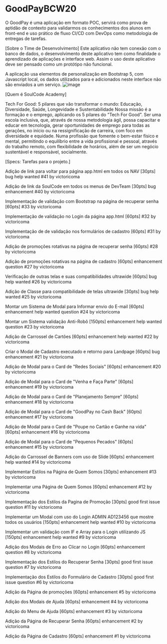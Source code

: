 # GoodPayBCW20
O GoodPay é uma aplicação em formato POC, servirá como prova de aptidão de contexto para validarmos os conhecimentos dos alunos em front-end e uso prático de fluxo CI/CD com DevOps como metodologia de entregas de tarefas.

[Sobre o Time de Desenvolvimento]
Este aplicativo não tem conexão com o banco de dados, o desenvolvimento deste aplicativo tem como finalidade o aprendizado de aplicações e interface web. Assim o uso deste aplicativo deve ser pensado como um protótipo não funcional.

A aplicação usa elementos de personalização em Bootstrap 5, com Javascript local, os dados utilizados para e adicionados neste interface não são enviados a um serviço.
![image](https://user-images.githubusercontent.com/31005408/170058253-8fd3d02d-cfed-4bb7-9bcd-38733a637d8a.png)


[Quem é SoulCode Academy]

Tech For Good: 5 pilares que vão transformar o mundo: Educação, Diversidade, Saúde, Longevidade e Sustentabilidade Nossa missão é a formação e o emprego, aplicando os 5 pilares do "Tech For Good". Ser uma escola inclusiva, que, através de nossa metodologia ágil, possa capacitar e educar em tecnologia, gerar oportunidades de emprego para todas as gerações, no início ou na ressignificação de carreira, com foco em diversidade e equidade. Numa profissão que fomente o bem-estar físico e mental, permitindo o equilíbrio entre a vida profissional e pessoal, através do trabalho remoto, com flexibilidade de horários, além de ser um negócio sustentável e responsável, socialmente.

[Specs: Tarefas para o projeto.]


Adição de link para voltar para página app.html em todos os NAV [30pts] bug help wanted
#41 by victoricoma 

Adição de link da SoulCode em todos os menus de DevTeam [30pts] bug enhancement
#40 by victoricoma 

Implementação de validação com Bootstrap na página de recuperar senha [60pts]
#33 by victoricoma 

Implementação de validação no Login da página app.html [60pts]
#32 by victoricoma 

Implementação de de validação nos formulários de cadastro [60pts]
#31 by victoricoma 

Adição de promoções rotativas na página de recuperar senha [60pts]
#28 by victoricoma 

Adição de promoções rotativas na página de cadastro [60pts] enhancement question
#27 by victoricoma 

Verificação de outras telas e suas compatibilidades ultrawide [60pts] bug help wanted
#26 by victoricoma 

Adição de Classe para compatibilidade de telas ultrawide [30pts] bug help wanted
#25 by victoricoma 

Montar um Sistema de Modal para Informar envio do E-mail [60pts] enhancement help wanted question
#24 by victoricoma 

Montar um Sistema validação Anti-Robô [150pts] enhancement help wanted question
#23 by victoricoma

Adição de Carrossel de Cartões [60pts] enhancement help wanted
#22 by victoricoma

Criar o Modal de Cadastro executado e retorno para Landpage [60pts] bug enhancement
#21 by victoricoma 

Adição de Modal para o Card de "Redes Sociais" [60pts] enhancement
#20 by victoricoma 

Adição de Modal para o Card de "Venha e Faça Parte" [60pts] enhancement
#19 by victoricoma 

Adição de Modal para o Card de "Planejamento Sempre" [60pts] enhancement
#18 by victoricoma 

Adição de Modal para o Card de "GoodPay no Cash Back" [60pts] enhancement
#17 by victoricoma 

Adição de Modal para o Card de "Poupe no Cartão e Ganhe na vida" [60pts] enhancement
#16 by victoricoma

Adição de Modal para o Card de "Pequenos Pecados" [60pts] enhancement
#15 by victoricoma

Adição do Carrossel de Banners com uso de Slide [60pts] enhancement help wanted
#14 by victoricoma 

Implementar Estilos na Página de Quem Somos [30pts] enhancement
#13 by victoricoma 

Implementar uma Página de Quem Somos [60pts] enhancement
#12 by victoricoma 

Implementação dos Estilos da Pagina de Promoção [30pts] good first issue question
#11 by victoricoma 

Implementar um Modal com uso do Login ADMIN AD123456 que mostre todos os usuários [150pts] enhancement help wanted
#10 by victoricoma 

Implementar um validação com IF e Array para o Login utilizando JS [150pts] enhancement help wanted
#9 by victoricoma 

Adição dos Modais de Erro ao Clicar no Login [60pts] enhancement question
#8 by victoricoma 

Implementação dos Estilos do Recuperar Senha [30pts] good first issue question
#7 by victoricoma 

Implementação dos Estilos do Formulário de Cadastro [30pts] good first issue question
#6 by victoricoma 

Adição da Página de promoções [60pts] enhancement
#5 by victoricoma 


Adição dos Modais de Ajuda [60pts] enhancement
#4 by victoricoma 

Adição do Menu de Ajuda [60pts] enhancement
#3 by victoricoma 

Adição da Página de Recuperar Senha [60pts] enhancement
#2 by victoricoma 

Adição da Página de Cadastro [60pts] enhancement
#1 by victoricoma 
